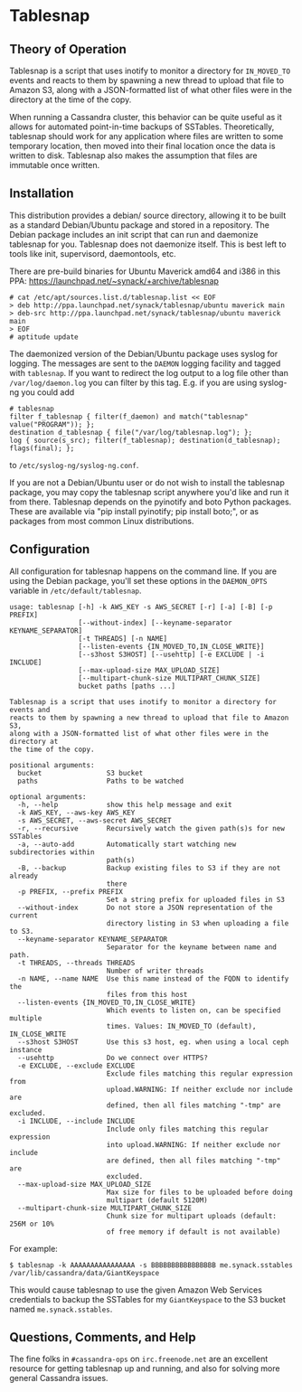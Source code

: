 Tablesnap
=========

Theory of Operation
-------------------

Tablesnap is a script that uses inotify to monitor a directory for `IN_MOVED_TO`
events and reacts to them by spawning a new thread to upload that file to
Amazon S3, along with a JSON-formatted list of what other files were in the
directory at the time of the copy.

When running a Cassandra cluster, this behavior can be quite useful as it
allows for automated point-in-time backups of SSTables. Theoretically,
tablesnap should work for any application where files are written to some
temporary location, then moved into their final location once the data is
written to disk. Tablesnap also makes the assumption that files are immutable
once written.

Installation
------------

This distribution provides a debian/ source directory, allowing it to be built
as a standard Debian/Ubuntu package and stored in a repository. The Debian
package includes an init script that can run and daemonize tablesnap for you.
Tablesnap does not daemonize itself. This is best left to tools like
init, supervisord, daemontools, etc.

There are pre-build binaries for Ubuntu Maverick amd64 and i386 in this PPA:
<https://launchpad.net/~synack/+archive/tablesnap>

	# cat /etc/apt/sources.list.d/tablesnap.list << EOF
	> deb http://ppa.launchpad.net/synack/tablesnap/ubuntu maverick main
	> deb-src http://ppa.launchpad.net/synack/tablesnap/ubuntu maverick main
	> EOF
	# aptitude update

The daemonized version of the Debian/Ubuntu package uses syslog for logging.
The messages are sent to the `DAEMON` logging facility and tagged with
`tablesnap`. If you want to redirect the log output to a log file other than
`/var/log/daemon.log` you can filter by this tag. E.g. if you are using
syslog-ng you could add

```
# tablesnap
filter f_tablesnap { filter(f_daemon) and match("tablesnap" value("PROGRAM")); };
destination d_tablesnap { file("/var/log/tablesnap.log"); };
log { source(s_src); filter(f_tablesnap); destination(d_tablesnap); flags(final); };
```

to `/etc/syslog-ng/syslog-ng.conf`.

If you are not a Debian/Ubuntu user or do not wish to install the tablesnap
package, you may copy the tablesnap script anywhere you'd like and run it from
there. Tablesnap depends on the pyinotify and boto Python packages. These are
available via "pip install pyinotify; pip install boto;", or as packages from
most common Linux distributions.

Configuration
-------------

All configuration for tablesnap happens on the command line. If you are using
the Debian package, you'll set these options in the `DAEMON_OPTS` variable in
`/etc/default/tablesnap`.

```
usage: tablesnap [-h] -k AWS_KEY -s AWS_SECRET [-r] [-a] [-B] [-p PREFIX]
                 [--without-index] [--keyname-separator KEYNAME_SEPARATOR]
                 [-t THREADS] [-n NAME]
                 [--listen-events {IN_MOVED_TO,IN_CLOSE_WRITE}]
                 [--s3host S3HOST] [--usehttp] [-e EXCLUDE | -i INCLUDE]
                 [--max-upload-size MAX_UPLOAD_SIZE]
                 [--multipart-chunk-size MULTIPART_CHUNK_SIZE]
                 bucket paths [paths ...]

Tablesnap is a script that uses inotify to monitor a directory for events and
reacts to them by spawning a new thread to upload that file to Amazon S3,
along with a JSON-formatted list of what other files were in the directory at
the time of the copy.

positional arguments:
  bucket                S3 bucket
  paths                 Paths to be watched

optional arguments:
  -h, --help            show this help message and exit
  -k AWS_KEY, --aws-key AWS_KEY
  -s AWS_SECRET, --aws-secret AWS_SECRET
  -r, --recursive       Recursively watch the given path(s)s for new SSTables
  -a, --auto-add        Automatically start watching new subdirectories within
                        path(s)
  -B, --backup          Backup existing files to S3 if they are not already
                        there
  -p PREFIX, --prefix PREFIX
                        Set a string prefix for uploaded files in S3
  --without-index       Do not store a JSON representation of the current
                        directory listing in S3 when uploading a file to S3.
  --keyname-separator KEYNAME_SEPARATOR
                        Separator for the keyname between name and path.
  -t THREADS, --threads THREADS
                        Number of writer threads
  -n NAME, --name NAME  Use this name instead of the FQDN to identify the
                        files from this host
  --listen-events {IN_MOVED_TO,IN_CLOSE_WRITE}
                        Which events to listen on, can be specified multiple
                        times. Values: IN_MOVED_TO (default), IN_CLOSE_WRITE
  --s3host S3HOST       Use this s3 host, eg. when using a local ceph instance
  --usehttp             Do we connect over HTTPS?
  -e EXCLUDE, --exclude EXCLUDE
                        Exclude files matching this regular expression from
                        upload.WARNING: If neither exclude nor include are
                        defined, then all files matching "-tmp" are excluded.
  -i INCLUDE, --include INCLUDE
                        Include only files matching this regular expression
                        into upload.WARNING: If neither exclude nor include
                        are defined, then all files matching "-tmp" are
                        excluded.
  --max-upload-size MAX_UPLOAD_SIZE
                        Max size for files to be uploaded before doing
                        multipart (default 5120M)
  --multipart-chunk-size MULTIPART_CHUNK_SIZE
                        Chunk size for multipart uploads (default: 256M or 10%
                        of free memory if default is not available)
```

For example:

	$ tablesnap -k AAAAAAAAAAAAAAAA -s BBBBBBBBBBBBBBBB me.synack.sstables /var/lib/cassandra/data/GiantKeyspace

This would cause tablesnap to use the given Amazon Web Services credentials to
backup the SSTables for my `GiantKeyspace` to the S3 bucket named
`me.synack.sstables`.

Questions, Comments, and Help
-----------------------------
The fine folks in `#cassandra-ops` on `irc.freenode.net` are an excellent
resource for getting tablesnap up and running, and also for solving more
general Cassandra issues.
